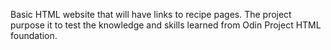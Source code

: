 Basic HTML website that will have links to recipe pages. The project purpose it to test the knowledge and skills learned from Odin Project HTML foundation.